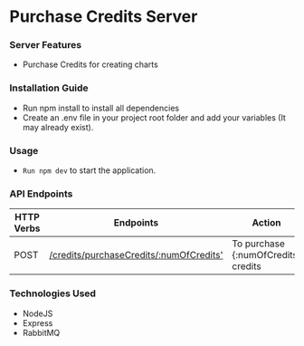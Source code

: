 # Purchase Credits Server

### Server Features
* Purchase Credits for creating charts

### Installation Guide
* Run npm install to install all dependencies
* Create an .env file in your project root folder and add your variables (It may already exist).
 
### Usage
* `Run npm dev` to start the application.

### API Endpoints
| HTTP Verbs | Endpoints | Action | Headers | URL parameters |
| --- | --- | --- | --- | --- |
| POST | [/credits/purchaseCredits/:numOfCredits'](./src/controllers/purchaseCredits.js) | To purchase {:numOfCredits} credits | "Authorization": "Access Token" | Number of credits |

### Technologies Used
* NodeJS
* Express
* RabbitMQ
